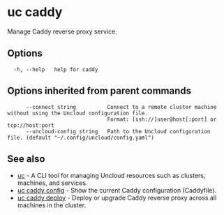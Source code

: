 # uc caddy

Manage Caddy reverse proxy service.

## Options

```
  -h, --help   help for caddy
```

## Options inherited from parent commands

```
      --connect string          Connect to a remote cluster machine without using the Uncloud configuration file.
                                Format: [ssh://]user@host[:port] or tcp://host:port
      --uncloud-config string   Path to the Uncloud configuration file. (default "~/.config/uncloud/config.yaml")
```

## See also

* [uc](uc.md)	 - A CLI tool for managing Uncloud resources such as clusters, machines, and services.
* [uc caddy config](uc_caddy_config.md)	 - Show the current Caddy configuration (Caddyfile).
* [uc caddy deploy](uc_caddy_deploy.md)	 - Deploy or upgrade Caddy reverse proxy across all machines in the cluster.

